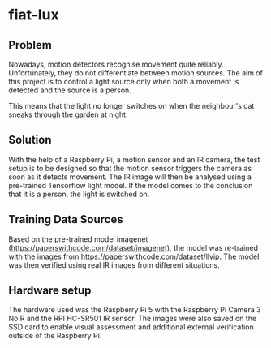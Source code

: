 # fiat-lux

## Problem
Nowadays, motion detectors recognise movement quite reliably. Unfortunately, they do not differentiate between motion sources. The aim of this project is to control a light source only when both a movement is detected and the source is a person.

This means that the light no longer switches on when the neighbour's cat sneaks through the garden at night.

## Solution
With the help of a Raspberry Pi, a motion sensor and an IR camera, the test setup is to be designed so that the motion sensor triggers the camera as soon as it detects movement. The IR image will then be analysed using a pre-trained Tensorflow light model. If the model comes to the conclusion that it is a person, the light is switched on.

## Training Data Sources
Based on the pre-trained model imagenet (https://paperswithcode.com/dataset/imagenet), the model was re-trained with the images from https://paperswithcode.com/dataset/llvip. The model was then verified using real IR images from different situations.

## Hardware setup
The hardware used was the Raspberry Pi 5 with the Raspberry Pi Camera 3 NoIR and the RPI HC-SR501 IR sensor. The images were also saved on the SSD card to enable visual assessment and additional external verification outside of the Raspberry Pi.
